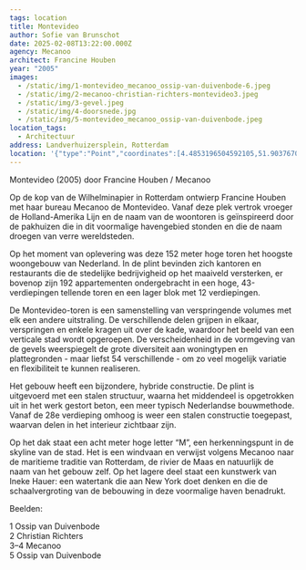 ```yaml
---
tags: location
title: Montevideo
author: Sofie van Brunschot
date: 2025-02-08T13:22:00.000Z
agency: Mecanoo
architect: Francine Houben
year: "2005"
images:
  - /static/img/1-montevideo_mecanoo_ossip-van-duivenbode-6.jpeg
  - /static/img/2-mecanoo-christian-richters-montevideo3.jpeg
  - /static/img/3-gevel.jpeg
  - /static/img/4-doorsnede.jpg
  - /static/img/5-montevideo_mecanoo_ossip-van-duivenbode.jpeg
location_tags:
  - Architectuur
address: Landverhuizersplein, Rotterdam⁣
location: '{"type":"Point","coordinates":[4.4853196504592105,51.903767099999996]}'
---
```

Montevideo (2005) door Francine Houben / Mecanoo⁣

Op de kop van de Wilhelminapier in Rotterdam ontwierp Francine Houben met haar bureau Mecanoo de Montevideo. Vanaf deze plek vertrok vroeger de Holland-Amerika Lijn en de naam van de woontoren is geïnspireerd door de pakhuizen die in dit voormalige havengebied stonden en die de naam droegen van verre wereldsteden.  ⁣

Op het moment van oplevering was deze 152 meter hoge toren het hoogste woongebouw van Nederland. In de plint bevinden zich kantoren en restaurants die de stedelijke bedrijvigheid op het maaiveld versterken, er bovenop zijn 192 appartementen ondergebracht in een hoge, 43-verdiepingen tellende toren en een lager blok met 12 verdiepingen.⁣

De Montevideo-toren is een samenstelling van verspringende volumes met elk een andere uitstraling. De verschillende delen grijpen in elkaar, verspringen en enkele kragen uit over de kade, waardoor het beeld van een verticale stad wordt opgeroepen. De verscheidenheid in de vormgeving van de gevels weerspiegelt de grote diversiteit aan woningtypen en plattegronden - maar liefst 54 verschillende - om zo veel mogelijk variatie en flexibiliteit te kunnen realiseren. ⁣

Het gebouw heeft een bijzondere, hybride constructie. De plint is uitgevoerd met een stalen structuur, waarna het middendeel is opgetrokken uit in het werk gestort beton, een meer typisch Nederlandse bouwmethode. Vanaf de 28e verdieping omhoog is weer een stalen constructie toegepast, waarvan delen in het interieur zichtbaar zijn. ⁣

Op het dak staat een acht meter hoge letter “M”, een herkenningspunt in de skyline van de stad. Het is een windvaan en verwijst volgens Mecanoo naar de maritieme traditie van Rotterdam, de rivier de Maas en natuurlijk de naam van het gebouw zelf. Op het lagere deel staat een kunstwerk van Ineke Hauer: een watertank die aan New York doet denken en die de schaalvergroting van de bebouwing in deze voormalige haven benadrukt. ⁣

Beelden:⁣

1 Ossip van Duivenbode[](https://www.instagram.com/ossipvanduivenbode/)⁣\
2 Christian Richters⁣\
3–4 Mecanoo[](https://www.instagram.com/mecanoo_/)⁣\
5 Ossip van Duivenbode[](https://www.instagram.com/ossipvanduivenbode/)⁣
⁣
